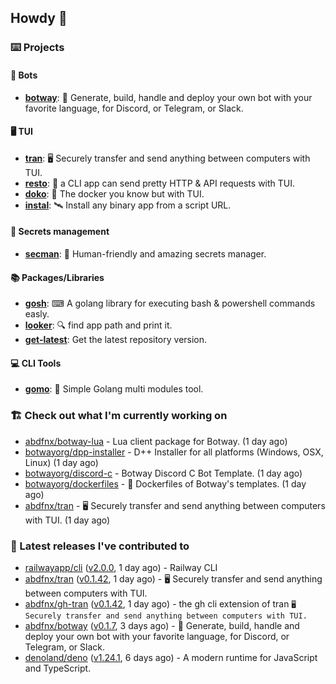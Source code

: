 ## Howdy 👋

### ⌨️ Projects

#### 🤖 Bots

- [**botway**](https://github.com/abdfnx/botway): 🤖 Generate, build, handle and deploy your own bot with your favorite language, for Discord, or Telegram, or Slack.

#### 🖥 TUI

- [**tran**](https://github.com/abdfnx/tran): 🖥 Securely transfer and send anything between computers with TUI.
- [**resto**](https://github.com/abdfnx/resto): 🔗 a CLI app can send pretty HTTP & API requests with TUI.
- [**doko**](https://github.com/abdfnx/doko): 🐳 The docker you know but with TUI.
- [**instal**](https://github.com/abdfnx/instal): 🛰️ Install any binary app from a script URL.

#### 🔐 Secrets management

- [**secman**](https://github.com/scmn-dev/secman): 👊 Human-friendly and amazing secrets manager.

#### 📚 Packages/Libraries

- [**gosh**](https://github.com/abdfnx/gosh): ⌨ A golang library for executing bash & powershell commands easly.
- [**looker**](https://github.com/abdfnx/looker): 🔍 find app path and print it.
- [**get-latest**](https://github.com/scmn-dev/get-latest): Get the latest repository version.

#### 💻 CLI Tools 

- [**gomo**](https://github.com/abdfnx/gomo): 📐 Simple Golang multi modules tool.

### 🏗️ Check out what I'm currently working on


- [abdfnx/botway-lua](https://github.com/abdfnx/botway-lua) - Lua client package for Botway. (1 day ago)
- [botwayorg/dpp-installer](https://github.com/botwayorg/dpp-installer) - D&#43;&#43; Installer for all platforms (Windows, OSX, Linux) (1 day ago)
- [botwayorg/discord-c](https://github.com/botwayorg/discord-c) - Botway Discord C Bot Template. (1 day ago)
- [botwayorg/dockerfiles](https://github.com/botwayorg/dockerfiles) - 🐋 Dockerfiles of Botway&#39;s templates. (1 day ago)
- [abdfnx/tran](https://github.com/abdfnx/tran) - 🖥 Securely transfer and send anything between computers with TUI. (1 day ago)

### 🔭 Latest releases I've contributed to

- [railwayapp/cli](https://github.com/railwayapp/cli) ([v2.0.0](https://github.com/railwayapp/cli/releases/tag/v2.0.0), 1 day ago) - Railway CLI
- [abdfnx/tran](https://github.com/abdfnx/tran) ([v0.1.42](https://github.com/abdfnx/tran/releases/tag/v0.1.42), 1 day ago) - 🖥 Securely transfer and send anything between computers with TUI.
- [abdfnx/gh-tran](https://github.com/abdfnx/gh-tran) ([v0.1.42](https://github.com/abdfnx/gh-tran/releases/tag/v0.1.42), 1 day ago) - the gh cli extension of tran `🖥 Securely transfer and send anything between computers with TUI.`
- [abdfnx/botway](https://github.com/abdfnx/botway) ([v0.1.7](https://github.com/abdfnx/botway/releases/tag/v0.1.7), 3 days ago) - 🤖 Generate, build, handle and deploy your own bot with your favorite language, for Discord, or Telegram, or Slack.
- [denoland/deno](https://github.com/denoland/deno) ([v1.24.1](https://github.com/denoland/deno/releases/tag/v1.24.1), 6 days ago) - A modern runtime for JavaScript and TypeScript.
